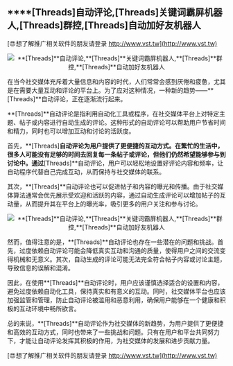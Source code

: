 ## ****[Threads]**自动评论,**[Threads]**关键词霸屏机器人,**[Threads]**群控,**[Threads]**自动加好友机器人**

[😍想了解推广相关软件的朋友请登录 http://www.vst.tw](http://www.vst.tw)

 <center><img src="https://vst.tw/MP4/tuiguang/png/6.png" alt="**[Threads]**自动评论,**[Threads]**关键词霸屏机器人,**[Threads]**群控,**[Threads]**自动加好友机器人"></center>

在当今社交媒体充斥着大量信息和内容的时代，人们常常会感到厌倦和疲惫，尤其是在需要大量互动和评论的平台上。为了应对这种情况，一种新的趋势——**[Threads]**自动评论，正在逐渐流行起来。

**[Threads]**自动评论是指利用自动化工具或程序，在社交媒体平台上对特定主题、帖子或内容进行自动生成的评论。这种形式的自动评论可以帮助用户节省时间和精力，同时也可以增加互动和讨论的活跃度。

首先，**[Threads]**自动评论为用户提供了更便捷的互动方式。在繁忙的生活中，很多人可能没有足够的时间去回复每一条帖子或评论，但他们仍然希望能够参与到讨论中。通过**[Threads]**自动评论，用户可以轻松地设置好评论内容和频率，让自动程序代替自己完成互动，从而保持与社交媒体的联系。

其次，**[Threads]**自动评论也可以促进帖子和内容的曝光和传播。由于社交媒体算法通常会优先展示受欢迎和活跃的内容，通过自动生成评论可以增加帖子的互动量，从而提升其在平台上的曝光率，吸引更多的用户关注和参与讨论。

 <center><img src="https://vst.tw/MP4/tuiguang/png/8.png" alt="**[Threads]**自动评论,**[Threads]**关键词霸屏机器人,**[Threads]**群控,**[Threads]**自动加好友机器人"></center>

然而，值得注意的是，**[Threads]**自动评论也存在一些潜在的问题和挑战。首先，过度依赖自动评论可能会降低真实互动和沟通的质量，使得用户之间的交流变得机械和无意义。其次，自动生成的评论可能无法完全符合帖子内容或讨论主题，导致信息的误解和混淆。

因此，在使用**[Threads]**自动评论时，用户应该谨慎选择适合的设置和内容，避免过度依赖自动化工具，保持真实和有意义的互动。同时，社交媒体平台也应该加强监管和管理，防止自动评论被滥用和恶意利用，确保用户能够在一个健康和积极的互动环境中畅所欲言。

总的来说，**[Threads]**自动评论作为社交媒体的新趋势，为用户提供了更便捷和高效的互动方式，同时也带来了一些挑战和问题。只有在用户和平台共同努力下，才能让自动评论发挥其积极的作用，为社交媒体的发展和进步贡献力量。

[😍想了解推广相关软件的朋友请登录 http://www.vst.tw](http://www.vst.tw)



